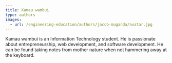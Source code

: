```yaml
---
title: Kamau wambui
type: authors
images:
  - url: /engineering-education/authors/jacob-muganda/avatar.jpg
---
```

Kamau wambui is an Information Technology student. He is passionate about entrepreneurship, web development, and software development. He can be found taking notes from mother nature when not hammering away at the keyboard.
